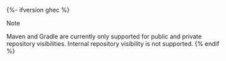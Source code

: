 {%- ifversion ghec %}
> [!NOTE]
> Maven and Gradle are currently only supported for public and private repository visibilities. Internal repository visibility is not supported.
{% endif %}

